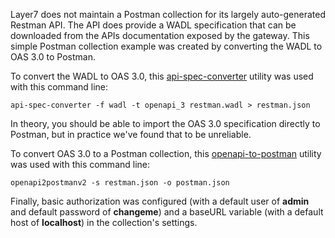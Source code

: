 Layer7 does not maintain a Postman collection for its largely auto-generated Restman API. The API does provide a WADL specification that can be downloaded from the APIs documentation exposed by the gateway. This simple Postman collection example was created by converting the WADL to OAS 3.0 to Postman.

To convert the WADL to OAS 3.0, this [api-spec-converter](https://github.com/LucyBot-Inc/api-spec-converter) utility was used with this command line:

```api-spec-converter -f wadl -t openapi_3 restman.wadl > restman.json```

In theory, you should be able to import the OAS 3.0 specification directly to Postman, but in practice we've found that to be unreliable.

To convert OAS 3.0 to a Postman collection, this [openapi-to-postman](https://github.com/postmanlabs/openapi-to-postman) utility was used with this command line:

```openapi2postmanv2 -s restman.json -o postman.json```

Finally, basic authorization was configured (with a default user of **admin** and default password of **changeme**) and a baseURL variable (with a default host of **localhost**) in the collection's settings.